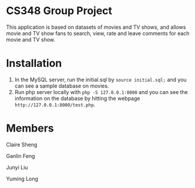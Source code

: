 # CS348 Group Project

This application is based on datasets of movies and TV shows, and allows movie and TV show fans to search, view, rate and leave comments for each movie and TV show.

# Installation
1. In the MySQL server, run the initial.sql by `source initial.sql;` and you can see a sample database on movies.
1. Run php server locally with `php -S 127.0.0.1:8000` and you can see the information on the database by hitting the webpage `http://127.0.0.1:8000/test.php`.

# Members
Claire Sheng

Ganlin Feng

Junyi Liu

Yuming Long

